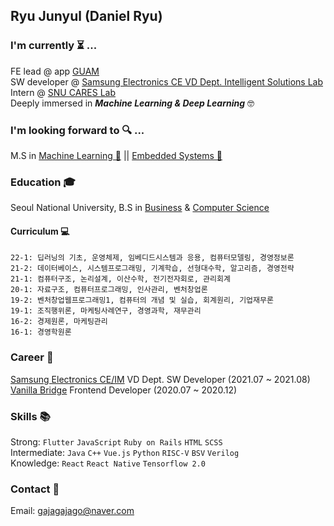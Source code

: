## Ryu Junyul (Daniel Ryu)

### I'm currently ⏳ ...
FE lead @ app [GUAM](https://github.com/wafflestudio/guam_front) <br/>
SW developer @ [Samsung Electronics CE VD Dept. Intelligent Solutions Lab](https://www.samsung.com/sec/) <br/>
Intern @ [SNU CARES Lab](http://davinci.snu.ac.kr/) <br/>
Deeply immersed in ***Machine Learning & Deep Learning*** 🤓 <br/>

### I'm looking forward to 🔍 ...
M.S in [Machine Learning 🤖](http://mllab.snu.ac.kr/) || [Embedded Systems 📀](https://cse.snu.ac.kr/lab/%EC%8B%A4%EC%8B%9C%EA%B0%84-%EC%9C%A0%EB%B9%84%EC%BF%BC%ED%84%B0%EC%8A%A4-%EC%8B%9C%EC%8A%A4%ED%85%9C-%EC%97%B0%EA%B5%AC%EC%8B%A4)

### Education 🎓 
Seoul National University, B.S in [Business](https://cba.snu.ac.kr/) & [Computer Science](https://cse.snu.ac.kr/)

#### Curriculum 💻
```
22-1: 딥러닝의 기초, 운영체제, 임베디드시스템과 응용, 컴퓨터모델링, 경영정보론
21-2: 데이터베이스, 시스템프로그래밍, 기계학습, 선형대수학, 알고리즘, 경영전략
21-1: 컴퓨터구조, 논리설계, 이산수학, 전기전자회로, 관리회계
20-1: 자료구조, 컴퓨터프로그래밍, 인사관리, 벤처창업론
19-2: 벤처창업웹프로그래밍1, 컴퓨터의 개념 및 실습, 회계원리, 기업재무론
19-1: 조직행위론, 마케팅사례연구, 경영과학, 재무관리
16-2: 경제원론, 마케팅관리
16-1: 경영학원론
```

### Career 🚀
[Samsung Electronics CE/IM](https://www.samsung.com/sec/) VD Dept. SW Developer (2021.07 ~ 2021.08)<br/>
[Vanilla Bridge](https://apps.apple.com/kr/app/%EB%B0%94%EB%8B%90%EB%9D%BC%EB%B8%8C%EB%A6%BF%EC%A7%80/id1219876826) Frontend Developer (2020.07 ~ 2020.12)<br/>

### Skills 📚
Strong: ```Flutter``` ```JavaScript``` ```Ruby on Rails``` ```HTML``` ```SCSS```<br/>
Intermediate: ```Java``` ```C++``` ```Vue.js``` ```Python``` ```RISC-V``` ```BSV``` ```Verilog``` <br/>
Knowledge: ```React``` ```React Native``` ```Tensorflow 2.0``` <br/>

### Contact 📧
Email: gajagajago@naver.com
